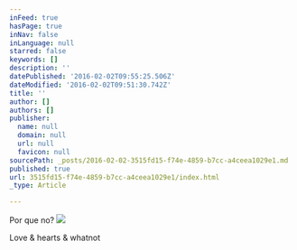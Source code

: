 ```yaml
---
inFeed: true
hasPage: true
inNav: false
inLanguage: null
starred: false
keywords: []
description: ''
datePublished: '2016-02-02T09:55:25.506Z'
dateModified: '2016-02-02T09:51:30.742Z'
title: ''
author: []
authors: []
publisher:
  name: null
  domain: null
  url: null
  favicon: null
sourcePath: _posts/2016-02-02-3515fd15-f74e-4859-b7cc-a4ceea1029e1.md
published: true
url: 3515fd15-f74e-4859-b7cc-a4ceea1029e1/index.html
_type: Article

---
```

Por que no?
![](https://the-grid-user-content.s3-us-west-2.amazonaws.com/da533a04-a98e-4dd5-8294-f2a03db0fd24.jpg)

Love & hearts & whatnot